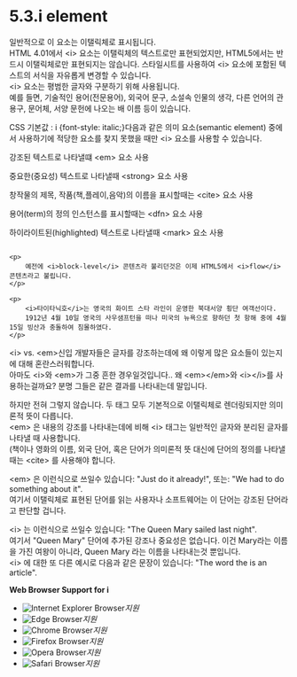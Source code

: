 # 5.3.i element

일반적으로 이 요소는 이탤릭체로 표시됩니다.  
HTML 4.01에서 &lt;i&gt; 요소는 이탤릭체의 텍스트로만 표현되었지만, HTML5에서는 반드시 이탤릭체로만 표현되지는 않습니다. 스타일시트를 사용하여 &lt;i&gt; 요소에 포함된 텍스트의 서식을 자유롭게 변경할 수 있습니다.  
&lt;i&gt; 요소는 평범한 글자와 구분하기 위해 사용됩니다.  
예를 들면, 기술적인 용어\(전문용어\), 외국어 문구, 소설속 인물의 생각, 다른 언어의 관용구, 문어체, 서양 문헌에 나오는 배 이름 등이 있습니다.  
  
CSS 기본값 : i {font-style: italic;}다음과 같은 의미 요소\(semantic element\) 중에서 사용하기에 적당한 요소를 찾지 못했을 때만 &lt;i&gt; 요소를 사용할 수 있습니다.

강조된 텍스트로 나타낼떄 &lt;em&gt; 요소 사용

중요한\(중요성\) 텍스트로 나타낼때 &lt;strong&gt; 요소 사용

창작물의 제목, 작품\(책,플레이,음악\)의 이름을 표시할때는 &lt;cite&gt; 요소 사용

용어\(term\)의 정의 인스턴스를 표시할때는 &lt;dfn&gt; 요소 사용

하이라이트된\(highlighted\) 텍스트로 나타낼때 &lt;mark&gt; 요소 사용

```text

<p>
	예전에 <i>block-level</i> 콘텐츠라 불리던것은 이제 HTML5에서 <i>flow</i> 콘텐츠라고 불립니다.
</p>

<p>
	<i>타이타닉호</i>는 영국의 화이트 스타 라인이 운영한 북대서양 횡단 여객선이다.
	1912년 4월 10일 영국의 사우샘프턴을 떠나 미국의 뉴욕으로 향하던 첫 항해 중에 4월 15일 빙산과 충돌하여 침몰하였다.
</p>
```

&lt;i&gt; vs. &lt;em&gt;신입 개발자들은 글자를 강조하는데에 왜 이렇게 많은 요소들이 있는지에 대해 혼란스러워합니다.  
아마도 &lt;i&gt;와 &lt;em&gt;가 그중 흔한 경우일것입니다.. 왜 &lt;em&gt;&lt;/em&gt;와 &lt;i&gt;&lt;/i&gt;를 사용하는걸까요? 분명 그들은 같은 결과를 나타내는데 말입니다.  
  
하지만 전혀 그렇지 않습니다. 두 태그 모두 기본적으로 이탤릭체로 렌더링되지만 의미론적 뜻이 다릅니다.  
&lt;em&gt; 은 내용의 강조를 나타내는데에 비해 &lt;i&gt; 태그는 일반적인 글자와 분리된 글자를 나타낼 때 사용합니다.  
\(책이나 영화의 이름, 외국 단어, 혹은 단어가 의미론적 뜻 대신에 단어의 정의를 나타낼 때는 &lt;cite&gt; 를 사용해야 합니다.  
  
&lt;em&gt; 은 이런식으로 쓰일수 있습니다: "Just do it already!", 또는: "We had to do something about it".  
여기서 이탤릭체로 표현된 단어를 읽는 사용자나 소프트웨어는 이 단어는 강조된 단어라고 판단할 겁니다.  
  
&lt;i&gt; 는 이런식으로 쓰일수 있습니다: "The Queen Mary sailed last night".  
여기서 "Queen Mary" 단어에 추가된 강조나 중요성은 없습니다. 이건 Mary라는 이름을 가진 여왕이 아니라, Queen Mary 라는 이름을 나타내는것 뿐입니다.  
&lt;i&gt; 에 대한 또 다른 예시로 다음과 같은 문장이 있습니다: "The word the is an article".

**Web Browser Support for i**

* ![Internet Explorer Browser](images/icon/ico_ie-true.png)_지원_
* ![Edge Browser](images/icon/ico_edge-true.png)_지원_
* ![Chrome Browser](images/icon/ico_chrome-true.png)_지원_
* ![Firefox Browser](images/icon/ico_firefox-true.png)_지원_
* ![Opera Browser](images/icon/ico_opera-true.png)_지원_
* ![Safari Browser](images/icon/ico_safari-true.png)_지원_

